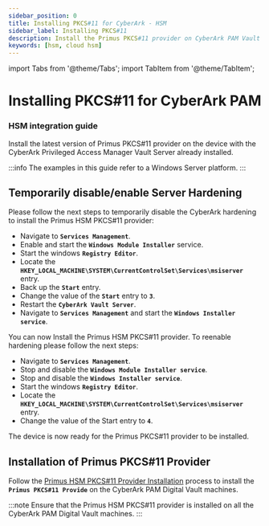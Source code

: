```yaml
---
sidebar_position: 0
title: Installing PKCS#11 for CyberArk - HSM
sidebar_label: Installing PKCS#11
description: Install the Primus PKCS#11 provider on CyberArk PAM Vault Server, enabling secure HSM integration for privileged access management and enhanced security.
keywords: [hsm, cloud hsm]
---
```


import Tabs from '@theme/Tabs';
import TabItem from '@theme/TabItem';

# Installing PKCS#11 for CyberArk PAM
### HSM integration guide

Install the latest version of Primus PKCS#11 provider on the device with the CyberArk Privileged Access Manager Vault Server already installed.

:::info
The examples in this guide refer to a Windows Server platform.
:::

## Temporarily disable/enable Server Hardening

Please follow the next steps to temporarily disable the CyberArk hardening to install the Primus HSM PKCS#11 provider:
- Navigate to **`Services Management`**.
- Enable and start the **`Windows Module Installer`** service.
- Start the windows **`Registry Editor`**.
- Locate the **`HKEY_LOCAL_MACHINE\SYSTEM\CurrentControlSet\Services\msiserver`** entry.
- Back up the **`Start`** entry.
- Change the value of the **`Start`** entry to **`3`**.
- Restart the **`CyberArk Vault Server`**.
- Navigate to **`Services Management`** and start the **`Windows Installer service`**.

You can now Install the Primus HSM PKCS#11 provider. To reenable hardening please follow the next steps:
- Navigate to **`Services Management`**.
- Stop and disable the **`Windows Module Installer service`**.
- Stop and disable the **`Windows Installer service`**.
- Start the windows **`Registry Editor`**.
- Locate the **`HKEY_LOCAL_MACHINE\SYSTEM\CurrentControlSet\Services\msiserver`** entry.
- Change the value of the Start entry to **`4`**.

The device is now ready for the Primus PKCS#11 provider to be installed.

## Installation of Primus PKCS#11 Provider

Follow the [Primus HSM PKCS#11 Provider Installation](/pkcs/Installation/pkcs11_provider_installation) process to install the **`Primus PKCS#11 Provide`** on the CyberArk PAM Digital Vault machines.

:::note
Ensure that the Primus HSM PKCS#11 provider is installed on all the CyberArk PAM Digital Vault machines.
:::


